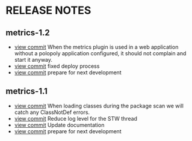 RELEASE NOTES
=============

## metrics-1.2

- [view commit](https://github.com/atex-community-plugins/metrics/commit/16644f68b57276aded068775802f3ed45f89e03f) When the metrics plugin is used in a web application without a polopoly application configured, it should not complain and start it anyway.
- [view commit](https://github.com/atex-community-plugins/metrics/commit/a54c270f6ed3859ede4a822ef8b7c6a54f7b4232) fixed deploy process
- [view commit](https://github.com/atex-community-plugins/metrics/commit/eb0beb614375a7e9105e1d7d7eab3726d3e0344b) prepare for next development

## metrics-1.1

- [view commit](https://github.com/atex-community-plugins/metrics/commit/4aa0bf48269239f796c76be88c91d2a918806b7a) When loading classes during the package scan we will catch any ClassNotDef errors.
- [view commit](https://github.com/atex-community-plugins/metrics/commit/fd3c7b0f186476ce7ceb5a74d7f54b7aa44430fd) Reduce log level for the STW thread
- [view commit](https://github.com/atex-community-plugins/metrics/commit/90f79093d00b3d09354fe5d297ba41c326bed290) Update documentation
- [view commit](https://github.com/atex-community-plugins/metrics/commit/fd49a194171ff05495432e6cd8a8451d5e58b14e) prepare for next development